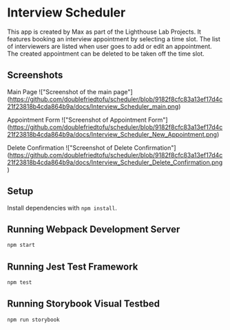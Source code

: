 # Interview Scheduler

This app is created by Max as part of the Lighthouse Lab Projects. It features booking an interview appointment by selecting a time slot. The list of interviewers are listed when user goes to add or edit an appointment. The created appointment can be deleted to be taken off the time slot.


## Screenshots

Main Page
!["Screenshot of the main page"]
(https://github.com/doublefriedtofu/scheduler/blob/9182f8cfc83a13ef17d4c21f23818b4cda864b9a/docs/Interview_Scheduler_main.png)

Appointment Form
!["Screenshot of Appointment Form"]
(https://github.com/doublefriedtofu/scheduler/blob/9182f8cfc83a13ef17d4c21f23818b4cda864b9a/docs/Interview_Scheduler_New_Appointment.png)

Delete Confirmation
!["Screenshot of Delete Confirmation"]
(https://github.com/doublefriedtofu/scheduler/blob/9182f8cfc83a13ef17d4c21f23818b4cda864b9a/docs/Interview_Scheduler_Delete_Confirmation.png)


## Setup

Install dependencies with `npm install`.

## Running Webpack Development Server

```sh
npm start
```

## Running Jest Test Framework

```sh
npm test
```

## Running Storybook Visual Testbed

```sh
npm run storybook
```
